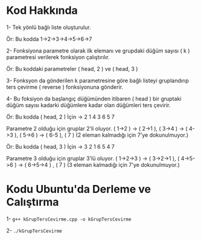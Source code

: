 # Kod Hakkında

1- Tek yönlü bağlı liste oluşturulur.

Ör: Bu kodda 1->2->3->4->5->6->7

2- Fonksiyona parametre olarak ilk elemanı ve grupdaki düğüm sayısı ( k ) parametresi verilerek fonksiyon çalıştırılır.

Ör: Bu koddaki parametreler ( head, 2 ) ve ( head, 3 )

3- Fonksyon da gönderilen k parametresine göre bağlı listeyi gruplandırıp ters çevirme ( reverse ) fonksiyonuna gönderir.

4- Bu foksiyon da başlangıç düğümünden itibaren ( head ) bir gruptaki düğüm sayısı kadarki düğümlere kadar olan düğümleri ters çevirir.

Ör: Bu kodda ( head, 2 ) İçin -> 2 1 4 3 6 5 7 

Parametre 2 olduğu için gruplar 2'li oluyor. ( 1->2 ) -> ( 2->1 ), ( 3->4 ) -> ( 4->3 ), ( 5->6 ) -> ( 6-5 ), ( 7 ) (2 eleman kalmadığı için 7'ye dokunulmuyor.)

Ör: Bu kodda ( head, 3 ) İçin -> 3 2 1 6 5 4 7

Parametre 3 olduğu için gruplar 3'lü oluyor. ( 1->2->3 ) -> ( 3->2->1 ), ( 4->5->6 ) -> ( 6->5->4 ) , ( 7 ) (3 eleman kalmadığı için 7'ye dokunulmuyor.)

# Kodu Ubuntu'da Derleme ve Calıştırma

1- `g++ kGrupTersCevirme.cpp -o kGrupTersCevirme`

2- `./kGrupTersCevirme`
